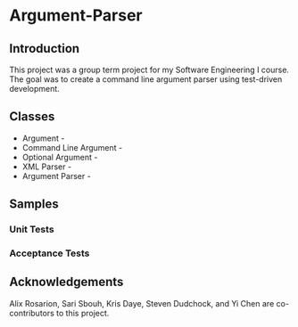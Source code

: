 # Argument-Parser

## Introduction
This project was a group term project for my Software Engineering I course. The goal was to create a command line argument parser using test-driven development. 

## Classes

* Argument -
* Command Line Argument -
* Optional Argument -
* XML Parser - 
* Argument Parser - 

## Samples 

### Unit Tests 

### Acceptance Tests

## Acknowledgements
Alix Rosarion, Sari Sbouh, Kris Daye, Steven Dudchock, and Yi Chen are co-contributors to this project. 